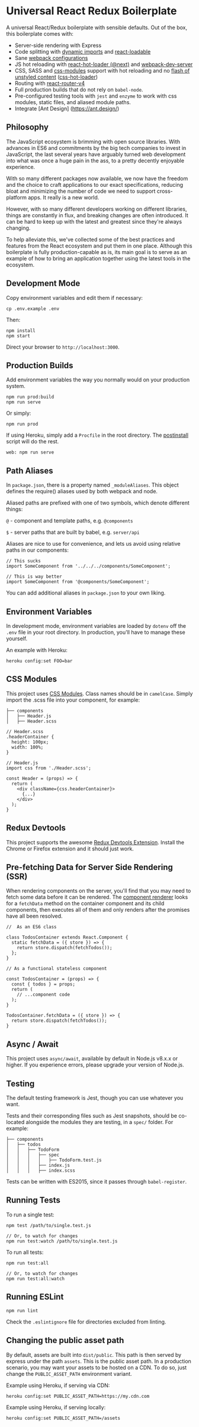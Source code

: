 # Universal React Redux Boilerplate

A universal React/Redux boilerplate with sensible defaults. Out of the box, this
boilerplate comes with:

- Server-side rendering with Express
- Code splitting with [dynamic imports](https://webpack.js.org/guides/code-splitting/#dynamic-imports) and [react-loadable](https://github.com/thejameskyle/react-loadable)
- Sane [webpack configurations](webpack/)
- JS hot reloading with [react-hot-loader (@next)](https://github.com/gaearon/react-hot-loader) and [webpack-dev-server](https://github.com/webpack/webpack-dev-server)
- CSS, SASS and [css-modules](https://github.com/css-modules/css-modules) support with hot reloading and no [flash of unstyled content](https://en.wikipedia.org/wiki/Flash_of_unstyled_content) ([css-hot-loader](https://github.com/shepherdwind/css-hot-loader))
- Routing with [react-router-v4](https://github.com/ReactTraining/react-router)
- Full production builds that do not rely on `babel-node`.
- Pre-configured testing tools with `jest` and `enzyme` to work with css modules, static files, and aliased module paths.
- Integrate [Ant Design] (https://ant.design/)

## Philosophy

The JavaScript ecosystem is brimming with open source libraries. With advances
in ES6 and commitments by the big tech companies to invest in JavaScript, the
last several years have arguably turned web development into what was once a
huge pain in the ass, to a pretty decently enjoyable experience.

With so many different packages now available, we now have the freedom and the
choice to craft applications to our exact specifications, reducing bloat and
minimizing the number of code we need to support cross-platform apps. It really
is a new world.

However, with so many different developers working on different libraries,
things are constantly in flux, and breaking changes are often introduced. It can
be hard to keep up with the latest and greatest since they're always changing.

To help alleviate this, we've collected some of the best practices and features
from the React ecosystem and put them in one place. Although this boilerplate is
fully production-capable as is, its main goal is to serve as an example of how
to bring an application together using the latest tools in the ecosystem.

## Development Mode

Copy environment variables and edit them if necessary:

```
cp .env.example .env
```

Then:

```
npm install
npm start
```

Direct your browser to `http://localhost:3000`.

## Production Builds

Add environment variables the way you normally would on your production system.

```
npm run prod:build
npm run serve
```

Or simply:

```
npm run prod
```

If using Heroku, simply add a `Procfile` in the root directory. The
[postinstall](postinstall.js) script will do the rest.

```
web: npm run serve
```

## Path Aliases

In `package.json`, there is a property named `_moduleAliases`. This object
defines the require() aliases used by both webpack and node.

Aliased paths are prefixed with one of two symbols, which denote different
things:

`@` - component and template paths, e.g. `@components`

`$` - server paths that are built by babel, e.g. `server/api`

Aliases are nice to use for convenience, and lets us avoid using relative paths
in our components:

```
// This sucks
import SomeComponent from '../../../components/SomeComponent';

// This is way better
import SomeComponent from '@components/SomeComponent';
```

You can add additional aliases in `package.json` to your own liking.

## Environment Variables

In development mode, environment variables are loaded by `dotenv` off the `.env`
file in your root directory. In production, you'll have to manage these
yourself.

An example with Heroku:

```
heroku config:set FOO=bar
```

## CSS Modules

This project uses [CSS Modules](https://github.com/css-modules/css-modules).
Class names should be in `camelCase`. Simply import the .scss file into your
component, for example:

```
├── components
│   ├── Header.js
│   ├── Header.scss
```

```
// Header.scss
.headerContainer {
  height: 100px;
  width: 100%;
}
```

```
// Header.js
import css from './Header.scss';

const Header = (props) => {
  return (
    <div className={css.headerContainer}>
      {...}
    </div>
  );
}

```

## Redux Devtools

This project supports the awesome [Redux Devtools Extension](https://github.com/zalmoxisus/redux-devtools-extension).
Install the Chrome or Firefox extension and it should just work.

## Pre-fetching Data for Server Side Rendering (SSR)

When rendering components on the server, you'll find that you may need to fetch
some data before it can be rendered. The [component renderer](server/renderer/handler.js)
looks for a `fetchData` method on the container component and its child
components, then executes all of them and only renders after the promises have
all been resolved.

```
//  As an ES6 class

class TodosContainer extends React.Component {
  static fetchData = ({ store }) => {
    return store.dispatch(fetchTodos());
  };
}

// As a functional stateless component

const TodosContainer = (props) => {
  const { todos } = props;
  return (
    // ...component code
  );
}

TodosContainer.fetchData = ({ store }) => {
  return store.dispatch(fetchTodos());
}
```

## Async / Await

This project uses `async/await`, available by default in Node.js v8.x.x or
higher. If you experience errors, please upgrade your version of Node.js.

## Testing

The default testing framework is Jest, though you can use whatever you want.

Tests and their corresponding files such as Jest snapshots, should be co-located
alongside the modules they are testing, in a `spec/` folder. For example:

```
├── components
│   ├── todos
│   │   ├── TodoForm
│   │   │   ├── spec
│   │   │   │   ├── TodoForm.test.js
│   │   │   ├── index.js
│   │   │   ├── index.scss
```

Tests can be written with ES2015, since it passes through `babel-register`.

## Running Tests

To run a single test:

```
npm test /path/to/single.test.js

// Or, to watch for changes
npm run test:watch /path/to/single.test.js
```

To run all tests:

```
npm run test:all

// Or, to watch for changes
npm run test:all:watch
```

## Running ESLint

```
npm run lint
```

Check the `.eslintignore` file for directories excluded from linting.

## Changing the public asset path

By default, assets are built into `dist/public`. This path is then served by
express under the path `assets`. This is the public asset path. In a production
scenario, you may want your assets to be hosted on a CDN. To do so, just change
the `PUBLIC_ASSET_PATH` environment variant.

Example using Heroku, if serving via CDN:

```
heroku config:set PUBLIC_ASSET_PATH=https://my.cdn.com
```

Example using Heroku, if serving locally:

```
heroku config:set PUBLIC_ASSET_PATH=/assets
```
